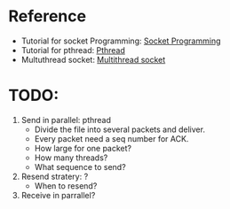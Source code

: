 # Reference

- Tutorial for socket Programming: [Socket Programming](https://blog.csdn.net/cpp_learner/article/details/127813889)
- Tutorial for pthread: [Pthread](https://hpc-tutorials.llnl.gov/posix/)
- Multuthread socket: [Multithread socket](https://blog.51cto.com/liangchaoxi/4067639)
# TODO:
1. Send in parallel: pthread
   + Divide the file into several packets and deliver.  
   + Every packet need a seq number for ACK.
   + How large for one packet?
   + How many threads?
   + What sequence to send?
2. Resend stratery: ?
   + When to resend?
3. Receive in parrallel?

